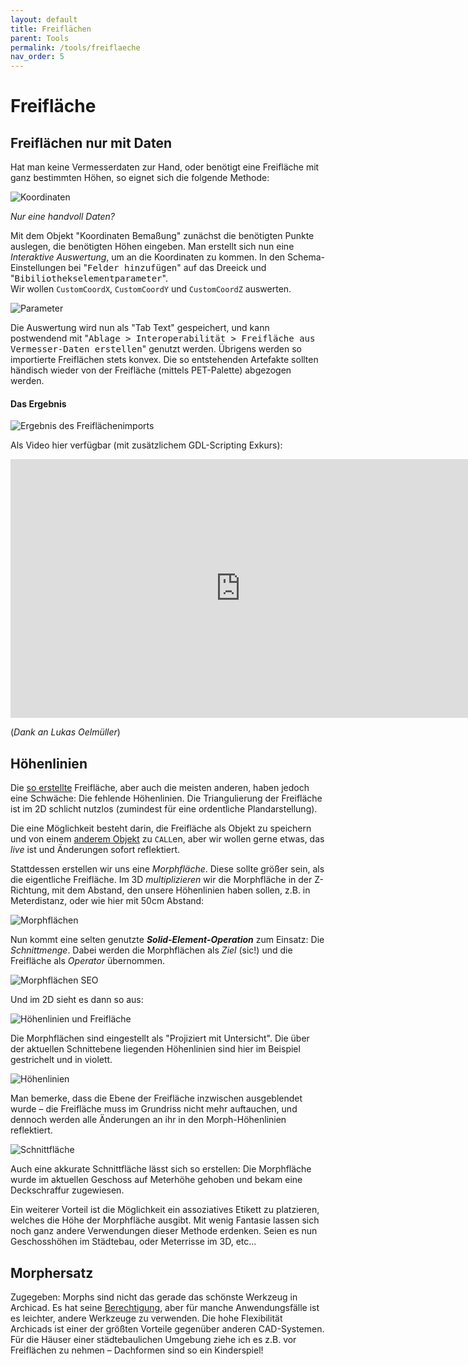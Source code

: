 ```yaml
---
layout: default
title: Freiflächen
parent: Tools
permalink: /tools/freiflaeche
nav_order: 5
---
```

# Freifläche

## Freiflächen nur mit Daten
Hat man keine Vermesserdaten zur Hand, oder benötigt eine Freifläche mit ganz bestimmten Höhen, so eignet sich die folgende Methode:

![Koordinaten](../img/freifläche-koordinaten.png)

_Nur eine handvoll Daten?_

Mit dem Objekt "Koordinaten Bemaßung" zunächst die benötigten Punkte auslegen, die benötigten Höhen eingeben.
Man erstellt sich nun eine _Interaktive Auswertung_, um an die Koordinaten zu kommen. In den Schema-Einstellungen bei "<samp>Felder hinzufügen</samp>" auf das Dreeick und "<samp>Bibiliothekselementparameter</samp>".  
Wir wollen `CustomCoordX`, `CustomCoordY` und `CustomCoordZ` auswerten.

![Parameter](../img/freifläche-ia-zusätzliche-parameter.png)

<!-- Wer möchte, kann sich auch noch die Element ID dazu ausgeben. Tipp: Die lässt sich mit dem [ID Manager](XXXX) schnell anpassen! -->

Die Auswertung wird nun als "Tab Text" gespeichert, und kann postwendend mit "<samp>Ablage > Interoperabilität > Freifläche aus Vermesser-Daten erstellen</samp>" genutzt werden. Übrigens werden so importierte Freiflächen stets konvex. Die so entstehenden Artefakte sollten händisch wieder von der Freifläche (mittels PET-Palette) abgezogen werden.

#### Das Ergebnis
![Ergebnis des Freiflächenimports](../img/freifläche-nach-import.png)

Als Video hier verfügbar (mit zusätzlichem GDL-Scripting Exkurs):
<iframe width="736" height="414" src="https://www.youtube.com/embed/XXGyqwjdUu4" frameborder="0" allow="accelerometer; autoplay; encrypted-media; gyroscope; picture-in-picture" allowfullscreen></iframe>

(_Dank an Lukas Oelmüller_)


## Höhenlinien
Die [so erstellte](#freiflaechen-nur-mit-daten) Freifläche, aber auch die meisten anderen, haben jedoch eine Schwäche: Die fehlende Höhenlinien. Die Triangulierung der Freifläche ist im 2D schlicht nutzlos (zumindest für eine ordentliche Plandarstellung).

Die eine Möglichkeit besteht darin, die Freifläche als Objekt zu speichern und von einem [anderem Objekt](https://www.archiradar.it/en/3d-objects/membership-objects/archicad/13-contour-maker.html) zu `CALL`en, aber wir wollen gerne etwas, das _live_ ist und Änderungen sofort reflektiert.

Stattdessen erstellen wir uns eine _Morphfläche_. Diese sollte größer sein, als die eigentliche Freifläche. Im 3D _multiplizieren_ wir die Morphfläche in der Z-Richtung, mit dem Abstand, den unsere Höhenlinien haben sollen, z.B. in Meterdistanz, oder wie hier mit 50cm Abstand:

![Morphflächen](../img/freifläche-höhenlinien-morphflächen-3d.png)

Nun kommt eine selten genutzte ***Solid-Element-Operation*** zum Einsatz: Die _Schnittmenge_. Dabei werden die Morphflächen als _Ziel_ (sic!) und die Freifläche als _Operator_ übernommen.
    
![Morphflächen SEO](../img/freifläche-höhenlinien-morp-nach-seo.png)

Und im 2D sieht es dann so aus:

![Höhenlinien und Freifläche](../img/freifläche-höhenlinien-fläche-morphs.png)

Die Morphflächen sind eingestellt als "Projiziert mit Untersicht". Die über der aktuellen Schnittebene liegenden Höhenlinien sind hier im Beispiel gestrichelt und in violett.

![Höhenlinien](../img/freifläche-höhenlinien-final.png)

Man bemerke, dass die Ebene der Freifläche inzwischen ausgeblendet wurde – die Freifläche muss im Grundriss nicht mehr auftauchen, und dennoch werden alle Änderungen an ihr in den Morph-Höhenlinien reflektiert.

![Schnittfläche](../img/freifläche-höhenlinien-mit-schnitt.png)

Auch eine akkurate Schnittfläche lässt sich so erstellen: Die Morphfläche wurde im aktuellen Geschoss auf Meterhöhe gehoben und bekam eine Deckschraffur zugewiesen.

Ein weiterer Vorteil ist die Möglichkeit ein assoziatives Etikett zu platzieren, welches die Höhe der Morphfläche ausgibt. Mit wenig Fantasie lassen sich noch ganz andere Verwendungen dieser Methode erdenken. Seien es nun Geschosshöhen im Städtebau, oder Meterrisse im 3D, etc...


## Morphersatz
Zugegeben: Morphs sind nicht das gerade das schönste Werkzeug in Archicad. Es hat seine [Berechtigung](#höhenlinien), aber für manche Anwendungsfälle ist es leichter, andere Werkzeuge zu verwenden. Die hohe Flexibilität Archicads ist einer der größten Vorteile gegenüber anderen CAD-Systemen.  
Für die Häuser einer städtebaulichen Umgebung ziehe ich es z.B. vor Freiflächen zu nehmen – Dachformen sind so ein Kinderspiel!
